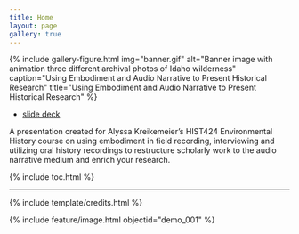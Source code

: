 ```yaml
---
title: Home
layout: page
gallery: true
---
```


{% include gallery-figure.html img="banner.gif" alt="Banner image with animation three different archival photos of Idaho wilderness" caption="Using Embodiment and Audio Narrative to Present Historical Research" title="Using Embodiment and Audio Narrative to Present Historical Research" %}

- [slide deck](pending)

A presentation created for Alyssa Kreikemeier’s HIST424 Environmental History course on using embodiment in field recording, interviewing and utilizing oral history recordings to restructure scholarly work to the audio narrative medium and enrich your research.

{% include toc.html %}

------

{% include template/credits.html %}

{% include feature/image.html objectid="demo_001" %}
